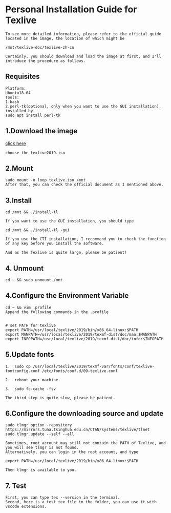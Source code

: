 # Personal Installation Guide for Texlive
    To see more detailed information, please refer to the official guide located in the image, the location of which might be 

    /mnt/texlive-doc/texlive-zh-cn

    Certainly, you should download and load the image at first, and I'll introduce the procedure as follows.


## Requisites
    Platform: 
    Ubuntu18.04
    Tools: 
    1.bash
    2.perl-tk(optional, only when you want to use the GUI installation), installed by 
    sudo apt install perl-tk

## 1.Download the image
[click here](https://mirrors.tuna.tsinghua.edu.cn/CTAN/systems/texlive/Images/)

    choose the texlive2019.iso

## 2.Mount
    sudo mount -o loop texlive.iso /mnt
    After that, you can check the official document as I mentioned above.

## 3.Install
    cd /mnt && ./install-tl

    If you want to use the GUI installation, you should type

    cd /mnt && ./install-tl -gui

    If you use the CTI installation, I recommend you to check the function of any key before you install the software.

    And as the Texlive is quite large, please be patient!


## 4. Unmount
    cd ~ && sudo unmount /mnt

## 4.Configure the Environment Variable
    cd ~ && vim .profile
    Append the following commands in the .profile


    # set PATH for texlive
    export PATH=/usr/local/texlive/2019/bin/x86_64-linux:$PATH                  
    export MANPATH=/usr/local/texlive/2019/texmf-dist/doc/man:$MANPATH
    export INFOPATH=/usr/local/texlive/2019/texmf-dist/doc/info:$INFOPATH

## 5.Update fonts
    1.  sudo cp /usr/local/texlive/2019/texmf-var/fonts/conf/texlive-fontconfig.conf /etc/fonts/conf.d/09-texlive.conf
    
    2.  reboot your machine. 
    
    3.  sudo fc-cache -fsv

    The third step is quite slow, please be patient.

## 6.Configure the downloading source and update
    sudo tlmgr option -repository https://mirrors.tuna.tsinghua.edu.cn/CTAN/systems/texlive/tlnet
    sudo tlmgr update --self --all

    Sometimes, root account may still not contain the PATH of Texlive, and you will see tlmgr is not found.
    Alternatively, you can login in the root account, and type

    export PATH=/usr/local/texlive/2019/bin/x86_64-linux:$PATH
    
    Then tlmgr is available to you.  

## 7. Test
    First, you can type tex --version in the terminal.
    Second, here is a test tex file in the folder, you can use it with vscode extensions.


